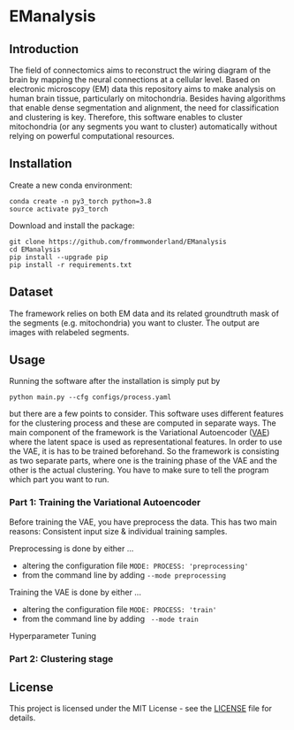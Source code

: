 # EManalysis

## Introduction
The field of connectomics aims to reconstruct the wiring diagram of the brain by mapping the neural connections at a cellular level. Based on electronic microscopy (EM) data this repository aims to make analysis on human brain tissue, particularly on mitochondria. Besides having algorithms that enable dense segmentation and alignment, the need for classification and clustering is key. Therefore, this software enables to cluster mitochondria (or any segments you want to cluster) automatically without relying on powerful computational resources.

## Installation
Create a new conda environment:
```
conda create -n py3_torch python=3.8
source activate py3_torch
```

Download and install the package:
```
git clone https://github.com/frommwonderland/EManalysis
cd EManalysis
pip install --upgrade pip
pip install -r requirements.txt
```

## Dataset
The framework relies on both EM data and its related groundtruth mask of the segments (e.g. mitochondria) you want to cluster. The output are images with relabeled segments.

## Usage
Running the software after the installation is simply put by
```
python main.py --cfg configs/process.yaml
```
but there are a few points to consider. This software uses different features for the clustering process and these are computed in separate ways. The main component of the framework is the Variational Autoencoder ([VAE](https://github.com/AntixK/PyTorch-VAE)) where the latent space is used as representational features. In order to use the VAE, it is has to be trained beforehand. So the framework is consisting as two separate parts, where one is the training phase of the VAE and the other is the actual clustering. You have to make sure to tell the program which part you want to run.

### Part 1: Training the Variational Autoencoder
Before training the VAE, you have preprocess the data. This has two main reasons: Consistent input size & individual training samples.

Preprocessing is done by either ...
- altering the configuration file ``` MODE:
                                        PROCESS: 'preprocessing' ```
- from the command line by adding ``` --mode preprocessing ```

Training the VAE is done by either ...
- altering the configuration file ``` MODE:
                                        PROCESS: 'train' ```
- from the command line by adding ``` --mode train```

Hyperparameter Tuning

### Part 2: Clustering stage


## License
This project is licensed under the MIT License - see the [LICENSE](https://github.com/frommwonderland/EManalysis/blob/main/LICENSE) file for details.
